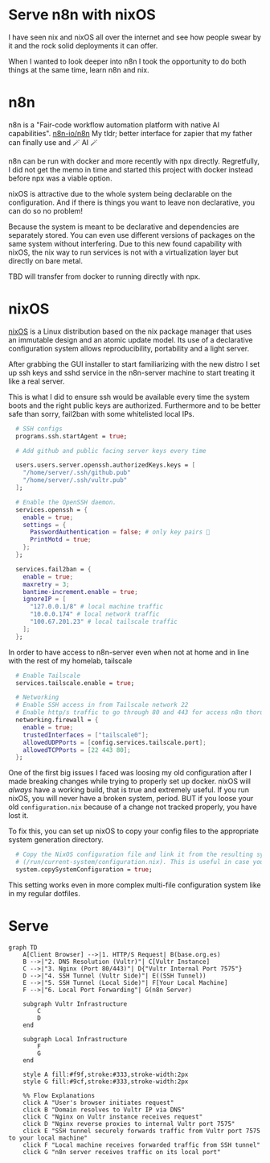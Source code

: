 # Serve n8n with nixOS

I have seen nix and nixOS all over the internet and see how people swear by it and the rock solid deployments it can offer. 

When I wanted to look deeper into n8n I took the opportunity to do both things at the same time, learn n8n and nix.

# n8n

n8n is a "Fair-code workflow automation platform with native AI capabilities". [n8n-io/n8n](https://github.com/n8n-io/n8n) 
My tldr; better interface for zapier that my father can finally use and 🪄 AI 🪄

n8n can be run with docker and more recently with npx directly. 
Regretfully, I did not get the memo in time and started this project with docker instead before npx was a viable option. 

nixOS is attractive due to the whole system being declarable on the configuration. And if there is things you want to leave non declarative, you can do so no problem!

Because the system is meant to be declarative and dependencies are separately stored. You can even use different versions of packages on the same system without interfering. Due to this new found capability with nixOS, the nix way to run services is not with a virtualization layer but directly on bare metal.

TBD will transfer from docker to running directly with npx. 

# nixOS

[nixOS](https://nixos.wiki/) is a Linux distribution based on the nix package manager that uses an immutable design and an atomic update model. 
Its use of a declarative configuration system allows reproducibility, portability and a light server.

After grabbing the GUI installer to start familiarizing with the new distro I set up ssh keys and sshd service in the n8n-server machine to start treating it like a real server.

This is what I did to ensure ssh would be available every time the system boots and the right public keys are authorized.
Furthermore and to be better safe than sorry, fail2ban with some whitelisted local IPs.
```` nix
  # SSH configs
  programs.ssh.startAgent = true;

  # Add github and public facing server keys every time

  users.users.server.openssh.authorizedKeys.keys = [
    "/home/server/.ssh/github.pub"
    "/home/server/.ssh/vultr.pub"
  ];

  # Enable the OpenSSH daemon.
  services.openssh = {
    enable = true;
    settings = {
      PasswordAuthentication = false; # only key pairs 🔑
      PrintMotd = true;
    };
  };

  services.fail2ban = {
    enable = true;
    maxretry = 3;
    bantime-increment.enable = true;
    ignoreIP = [
      "127.0.0.1/8" # local machine traffic
      "10.0.0.174" # local network traffic
      "100.67.201.23" # local tailscale traffic
    ];
  };
````

In order to have access to n8n-server even when not at home and in line with the rest of my homelab, tailscale
```` nix
  # Enable Tailscale
  services.tailscale.enable = true;

  # Networking
  # Enable SSH access in from Tailscale network 22
  # Enable http/s traffic to go through 80 and 443 for access n8n thorugh tailscale
  networking.firewall = {
    enable = true;
    trustedInterfaces = ["tailscale0"];
    allowedUDPPorts = [config.services.tailscale.port];
    allowedTCPPorts = [22 443 80];
  };

`````

One of the first big issues I faced was loosing my old configuration after I made breaking changes while trying to properly set up docker.
nixOS will *always* have a working build, that is true and extremely useful. If you run nixOS, you will never have a broken system, period.
BUT if you loose your old `configuration.nix` because of a change not tracked properly, you have lost it.

To fix this, you can set up nixOS to copy your config files to the appropriate system generation directory.
````nix
  # Copy the NixOS configuration file and link it from the resulting system
  # (/run/current-system/configuration.nix). This is useful in case you accidentally delete configuration.nix.
  system.copySystemConfiguration = true;
`````
This setting works even in more complex multi-file configuration system like in my regular dotfiles.

# Serve

````mermaid
graph TD
    A[Client Browser] -->|1. HTTP/S Request| B(base.org.es)
    B -->|"2. DNS Resolution (Vultr)"| C[Vultr Instance]
    C -->|"3. Nginx (Port 80/443)"| D{"Vultr Internal Port 7575"}
    D -->|"4. SSH Tunnel (Vultr Side)"| E((SSH Tunnel))
    E -->|"5. SSH Tunnel (Local Side)"| F[Your Local Machine]
    F -->|"6. Local Port Forwarding"| G(n8n Server)

    subgraph Vultr Infrastructure
        C
        D
    end

    subgraph Local Infrastructure
        F
        G
    end

    style A fill:#f9f,stroke:#333,stroke-width:2px
    style G fill:#9cf,stroke:#333,stroke-width:2px

    %% Flow Explanations
    click A "User's browser initiates request"
    click B "Domain resolves to Vultr IP via DNS"
    click C "Nginx on Vultr instance receives request"
    click D "Nginx reverse proxies to internal Vultr port 7575"
    click E "SSH tunnel securely forwards traffic from Vultr port 7575 to your local machine"
    click F "Local machine receives forwarded traffic from SSH tunnel"
    click G "n8n server receives traffic on its local port"

````
